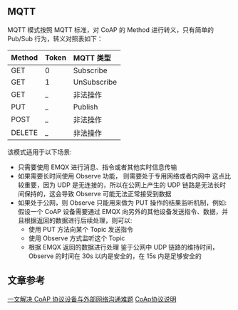 ## MQTT 
MQTT 模式按照 MQTT 标准，对 CoAP 的 Method 进行转义，只有简单的 Pub/Sub 行为，转义对照表如下：

| Method| Token|	MQTT 类型|
|:----|:----|:----|
|GET | 0 | Subscribe |
|GET | 1 | UnSubscribe |
|GET | _ | 非法操作 |
|PUT | _ | Publish |
|POST | _ | 非法操作 |
|DELETE | _ | 非法操作 |

该模式适用于以下场景:

- 只需要使用 EMQX 进行消息、指令或者其他实时信息传输
- 如果需要长时间使用 Observe 功能， 则需要处于专用网络或者内网中 这点比较重要，因为 UDP 是无连接的，所以在公网上产生的 UDP 链路是无法长时间保持的，这会导致 Observe 可能无法正常接受到数据
- 如果处于公网，则 Observe 只能用来做为 PUT 操作的结果监听机制，例如: 假设一个 CoAP 设备需要通过 EMQX 向另外的其他设备发送指令、数据，并且根据返回的数据进行后续处理，则可以:
  - 使用 PUT 方法向某个 Topic 发送指令
  - 使用 Observe 方式监听这个 Topic
  - 根据 EMQX 返回的数据进行处理 鉴于公网中 UDP 链路的维持时间，Observe 的时间在 30s 以内是安全的，在 15s 内是足够安全的


## 文章参考
[一文解决 CoAP 协议设备与外部网络沟通难题](https://www.emqx.com/zh/blog/connecting-coap-devices-to-emqx)
[CoAp协议说明](./iot-co-ap-protocol.md)